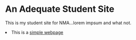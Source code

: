 <html>
<head>
    <title>An Adequate Student Site</title>
</head>

<body>
<h1>An Adequate Student Site</h1>
<p> This is my student site for NMA...lorem impsum and what not.
<li>This is a <a href="simplewebpage.html">simple webpage</a></li>
</p>
</body>
</html>